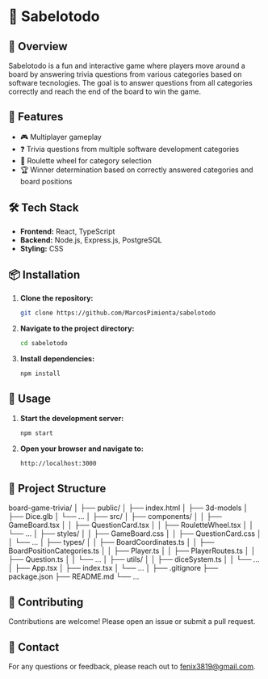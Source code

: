 # 🎲 Sabelotodo


## 📖 Overview

Sabelotodo is a fun and interactive game where players move around a board by answering trivia questions from various categories based on software tecnologies. The goal is to answer questions from all categories correctly and reach the end of the board to win the game.

## 🚀 Features

- 🎮 Multiplayer gameplay
- ❓ Trivia questions from multiple software development categories
- 🎡 Roulette wheel for category selection
- 🏆 Winner determination based on correctly answered categories and board positions

## 🛠️ Tech Stack

- **Frontend:** React, TypeScript
- **Backend:** Node.js, Express.js, PostgreSQL
- **Styling:** CSS

## 📦 Installation

1. **Clone the repository:**

    ```bash
    git clone https://github.com/MarcosPimienta/sabelotodo
    ```

2. **Navigate to the project directory:**

    ```bash
    cd sabelotodo
    ```

3. **Install dependencies:**

    ```bash
    npm install
    ```

## 🏃 Usage

1. **Start the development server:**

    ```bash
    npm start
    ```

2. **Open your browser and navigate to:**

    ```bash
    http://localhost:3000
    ```

## 📂 Project Structure

board-game-trivia/
│
├── public/
│ ├── index.html
│ ├── 3d-models
│     ├── Dice.glb
│ └── ...
│
├── src/
│ ├── components/
│ │ ├── GameBoard.tsx
│ │ ├── QuestionCard.tsx
│ │ ├── RouletteWheel.tsx
│ │ └── ...
│ ├── styles/
│ │ ├── GameBoard.css
│ │ ├── QuestionCard.css
│ │ └── ...
│ ├── types/
│ │ ├── BoardCoordinates.ts
│ │ ├── BoardPositionCategories.ts
│ │ ├── Player.ts
│ │ ├── PlayerRoutes.ts
│ │ ├── Question.ts
│ │ └── ...
│ ├── utils/
│ │ ├── diceSystem.ts
│ │ └── ...
│ ├── App.tsx
│ ├── index.tsx
│ └── ...
│
├── .gitignore
├── package.json
├── README.md
└── ...


## 🤝 Contributing

Contributions are welcome! Please open an issue or submit a pull request.

## 📧 Contact

For any questions or feedback, please reach out to [fenix3819@gmail.com](mailto:fenix3819@gmail.com).
